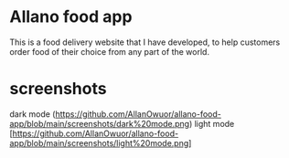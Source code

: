 # Allano food app
This is a food delivery website that I have developed, to help customers order food of their choice from any part of the world.

# screenshots
dark mode
(https://github.com/AllanOwuor/allano-food-app/blob/main/screenshots/dark%20mode.png)
light mode
[https://github.com/AllanOwuor/allano-food-app/blob/main/screenshots/light%20mode.png]
